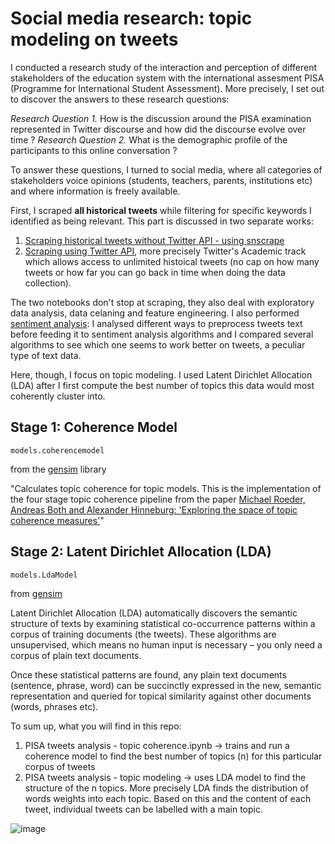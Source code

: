 # Social media research: topic modeling on tweets

I conducted a research study of the interaction and perception of different stakeholders of the education system with the international assesment PISA (Programme for International Student Assessment). More precisely, I set out to discover the answers to these research questions:  

*Research Question 1.*  How is the discussion around the PISA examination represented in Twitter discourse and how did the discourse evolve over time ?
*Research Question 2.* What is the demographic profile of the participants to this online conversation ?  

To answer these questions, I turned to social media, where all categories of stakeholders voice opinions (students, teachers, parents, institutions etc) and where information is freely available.

First, I scraped **all historical tweets** while filtering for specific keywords I identified as being relevant. This part is discussed in two separate works:
1. <a href='https://github.com/mihaelagrigore/Scraping-historical-tweets-without-Twitter-API'>Scraping historical tweets without Twitter API - using snscrape</a>
2. <a href='https://github.com/mihaelagrigore/Scraping-with-Twitter-Developer-API-for-Academics'>Scraping using Twitter API</a>, more precisely Twitter's Academic track which allows access to unlimited histoical tweets (no cap on how many tweets or how far you can go back in time when doing the data collection).

The two notebooks don't stop at scraping, they also deal with exploratory data analysis, data celaning and feature engineering.
I also performed <a href='https://github.com/mihaelagrigore/NLP-for-sentiment-analysis-of-tweets'>sentiment analysis</a>: I analysed different ways to preprocess tweets text before feeding it to sentiment analysis algorithms and I compared several algorithms to see which one seems to work better on tweets, a peculiar type of text data.

Here, though, I focus on topic modeling. I used Latent Dirichlet Allocation (LDA) after I first compute the best number of topics this data would most coherently cluster into. 

## Stage 1: Coherence Model
```
models.coherencemodel
```
from the <a href='https://radimrehurek.com/gensim/intro.html'>gensim</a> library

"Calculates topic coherence for topic models. This is the implementation of the four stage topic coherence pipeline from the paper <a href='http://svn.aksw.org/papers/2015/WSDM_Topic_Evaluation/public.pdf'>Michael Roeder, Andreas Both and Alexander Hinneburg: 'Exploring the space of topic coherence measures'</a>"

## Stage 2: Latent Dirichlet Allocation (LDA)
```
models.LdaModel
```
from <a href='https://radimrehurek.com/gensim/intro.html'>gensim</a>

Latent Dirichlet Allocation (LDA) automatically discovers the semantic structure of texts by examining statistical co-occurrence patterns within a corpus of training documents (the tweets). These algorithms are unsupervised, which means no human input is necessary – you only need a corpus of plain text documents.

Once these statistical patterns are found, any plain text documents (sentence, phrase, word) can be succinctly expressed in the new, semantic representation and queried for topical similarity against other documents (words, phrases etc).

To sum up, what you will find in this repo:
1. PISA tweets analysis - topic coherence.ipynb -> trains and run a coherence model to find the best number of topics (n) for this particular corpus of tweets
2. PISA tweets analysis - topic modeling -> uses LDA model to find the structure of the n topics. More precisely LDA finds the distribution of words weights into each topic. Based on this and the content of each tweet, individual tweets can be labelled with a main topic.

![image](https://user-images.githubusercontent.com/38474985/153065216-7e65ce87-3219-44d2-87d2-908d6767bf8c.png)

